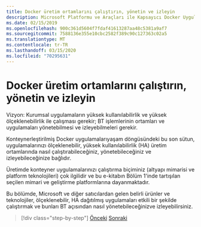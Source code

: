 ```yaml
---
title: Docker üretim ortamlarını çalıştırın, yönetin ve izleyin
description: Microsoft Platformu ve Araçları ile Kapsayıcı Docker Uygulaması Yaşam Döngüsü
ms.date: 02/15/2019
ms.openlocfilehash: 900c361d5604f7fdaf41613287aa48c5381a9af7
ms.sourcegitcommit: 7588136e355e10cbc2582f389c90c127363c02a5
ms.translationtype: MT
ms.contentlocale: tr-TR
ms.lasthandoff: 03/15/2020
ms.locfileid: "70295631"
---
```

# <a name="run-manage-and-monitor-docker-production-environments"></a>Docker üretim ortamlarını çalıştırın, yönetin ve izleyin

Vizyon: Kurumsal uygulamaların yüksek kullanılabilirlik ve yüksek ölçeklenebilirlik ile çalışması gerekir; BT işlemlerinin ortamları ve uygulamaları yönetebilmesi ve izleyebilmeleri gerekir.

Konteynerleştirilmiş Docker uygulamalarıyaşam döngüsündeki bu son sütun, uygulamalarınızı ölçeklenebilir, yüksek kullanılabilirlik (HA) üretim ortamlarında nasıl çalıştırabileceğiniz, yönetebileceğiniz ve izleyebileceğinize bağlıdır.

Üretimde konteyner uygulamalarınızı çalıştırma biçiminiz (altyapı mimarisi ve platform teknolojileri) çok ilgilidir ve bu e-kitabın Bölüm 1'inde tartışılan seçilen mimari ve geliştirme platformlarına dayanmaktadır.

Bu bölümde, Microsoft ve diğer satıcılardan gelen belirli ürünler ve teknolojiler, ölçeklenebilir, HA dağıtılmış uygulamaları etkili bir şekilde çalıştırmak ve bunları BT açısından nasıl yönetebileceğinizve izleyebilirsiniz.

>[!div class="step-by-step"]
>[Önceki](../docker-devops-workflow/create-ci-cd-pipelines-azure-devops-services-aspnetcore-kubernetes.md)
>[Sonraki](run-microservices-based-applications-in-production.md)
